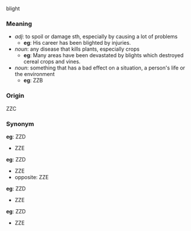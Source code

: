 blight
### Meaning
+ _adj_: to spoil or damage sth, especially by causing a lot of problems
	+ __eg__:  His career has been blighted by injuries.
+ _noun_: any disease that kills plants, especially crops
	+ __eg__: Many areas have been devastated by blights which destroyed cereal crops and vines.
+ _noun_: something that has a bad effect on a situation, a person's life or the environment
	+ __eg__: ZZB

### Origin

ZZC

### Synonym

__eg__: ZZD

+ ZZE

__eg__: ZZD

+ ZZE
+ opposite: ZZE

__eg__: ZZD

+ ZZE


__eg__: ZZD

+ ZZE




